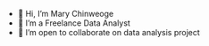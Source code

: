 - 👋 Hi, I’m Mary Chinweoge
- 👀 I’m a Freelance Data Analyst
- 💞️ I’m open to collaborate on data analysis project
